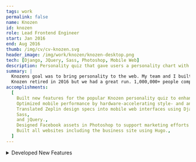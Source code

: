 ```yaml
---
tags: work
permalink: false
name: Knozen
id: knozen
role: Lead Frontend Engineer
start: Jan 2016
end: Aug 2016
thumb: /img/cv/cv-knozen.svg
header_image: /img/work/knozen/knozen-desktop.png
tech: [Django, JQuery, Sass, Photoshop, Mobile Web]
description: Personality quiz that gave users a personality chart with 12 traits.
summary: |
  Knozens goal was to bring personality to the web. My team and I built a personality quiz that rewarded players with a fun and accurate personality profile.
  Knozen retired in 2016 but we had a great run. 1,000,000+ people completed the Knozen quiz and 50,000,000+ questions were answered. We were also featured in various media channels such as Techcrunch, Business Insider, and Product Hunt.
accomplishments:
  [
    Built new features for the popular Knozen personality quiz to enhance user engagement.,
    Optimized mobile performance by hardware-accelerating style- and animation-intensive experiences.,
    Translated Zeplin design specs into mobile web interfaces using Django,
    Sass,
    and jQuery.,
    Designed Facebook assets in Photoshop to support marketing efforts for the Knozen Quiz.,
    Built all websites including the business site using Hugo.,
  ]
---
```


<!-- Details -->
<details>
    <summary>Developed New Features</summary>
    <div class="details-content">
        <p>
            As the team's frontend UI engineer I was responsible for translating our lead designers Zeplin specs to the web. I built every feature of the site using CSS3, JQuery and Django Templates. The site called for a large variety of colors, animations and fixed elements. I used GPU-friendly CSS to avoid repainting issues in the browser which greatly affect the mobile user experience. I've included a video of our mobile experience that highlights the best features of Knozen.
        </p>
    </div>
<details>
    <summary>Mobile Performance Optimizations</summary>
    <div class="details-content">
        <div class="detail-image-wrapper">
            <img src="/img/work/musora/musora-ui-colors.png" alt="Musora UI Colors" loading="lazy">
        </div>
        <p>
            Gif Rewards.
        </p>
    </div>
</details>
<details>
    <summary>Compatibility Feature</summary>
    <div class="details-content">
        <div class="detail-image-wrapper">
            <img src="/img/work/musora/musora-ui-colors.png" alt="Musora UI Colors" loading="lazy">
        </div>
        <p>
            I built a Tailwind utility class library called <strong>Stylesora</strong> to centralize Musora's custom styles. 
            Working closely with the UX team, I ensured all <a href="https://www.figma.com/" title="Go to Figma's website" target="_blank">Figma</a> designs were accurately reflected in the front-end implementation. By using CSS as JSON, I seamlessly integrated Stylesora into our Tailwind config, making it easy to maintain and scale our design system.
        </p>
    </div>
</details>
<details>
    <summary>Faces Feature</summary>
    <div class="details-content">
        <div class="detail-image-wrapper">
            <img src="/img/work/musora/musora-ui-colors.png" alt="Musora UI Colors" loading="lazy">
        </div>
        <p>
            I built a Tailwind utility class library called <strong>Stylesora</strong> to centralize Musora's custom styles. 
            Working closely with the UX team, I ensured all <a href="https://www.figma.com/" title="Go to Figma's website" target="_blank">Figma</a> designs were accurately reflected in the front-end implementation. By using CSS as JSON, I seamlessly integrated Stylesora into our Tailwind config, making it easy to maintain and scale our design system.
        </p>
    </div>
</details>
<details>
    <summary>Themed Quizes</summary>
    <div class="details-content">
        <div class="detail-image-wrapper">
            <img src="/img/work/musora/musora-ui-colors.png" alt="Musora UI Colors" loading="lazy">
        </div>
        <p>
            Gif Rewards.
        </p>
    </div>
</details>
